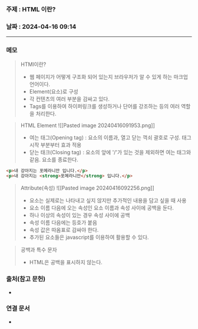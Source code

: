 ### 주제 : HTML 이란?

### 날짜 : 2024-04-16 09:14
----
### 메모
> HTMl이란?
> 	- 웹 페이지가 어떻게 구조화 되어 있는지 브라우저가 알 수 있게 하는 마크업 언어이다.
> 	- Element(요소)로 구성
> 	- 각 컨텐츠의 여러 부분을 감싸고 있다.
> 	- Tags를 이용하여 하이퍼링크를 생성하거나 단어를 강조하는 등의 여러 역할을 처리한다.

> HTML Element
> 	![[Pasted image 20240416091953.png]]
> 	- 여는 태그(Opening tag) : 요소의 이름과, 열고 닫는 꺽쇠 괄호로 구성. 태그 시작 부분부터 효과 적용
> 	- 닫는 태크(Closing tag) : 요소의 앞에 '/'가 있는 것을 제외하면 여는 태그와 같음. 요소를 종료한다.
```html
<p>내 강아지는 포메라니안 입니다.</p>
<p>내 강아지는 <strong>포메라니안</strong> 입니다.</p>
```

> Attribute(속성)
> 	![[Pasted image 20240416092256.png]]
> 	- 요소는 실제로는 나타내고 싶지 않지만 추가적인 내용을 담고 싶을 때 사용
> 	- 요소 이름 다음에 오는 속성인 요소 이름과 속성 사이에 공백을 둔다.
> 	- 하나 이상의 속성이 있는 경우 속성 사이에 공백
> 	- 속성 이름 다음에는 등호가 붙음
> 	- 속성 값은 따옴표로 감싸야 한다.
> 	- 추가된 요소들은 javascript를 이용하여 활용할 수 있다.

> 공백과 특수 문자
> 	- HTML은 공백을 표시하지 않는다.
### 출처(참고 문헌)
-

### 연결 문서
-

